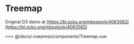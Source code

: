 # Treemap

Original D3 demo at [https://bl.ocks.org/mbostock/4063582](https://bl.ocks.org/mbostock/4063582)

<client-only>
  <treemap/>
</client-only>

<<< @/docs/.vuepress/components/Treemap.vue
